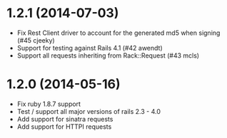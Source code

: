 # 1.2.1 (2014-07-03)

- Fix Rest Client driver to account for the generated md5 when signing (#45 cjeeky)
- Support for testing against Rails 4.1 (#42  awendt)
- Support all requests inheriting from Rack::Request (#43 mcls)

# 1.2.0 (2014-05-16)

- Fix ruby 1.8.7 support
- Test / support all major versions of rails 2.3 - 4.0
- Add support for sinatra requests
- Add support for HTTPI requests
